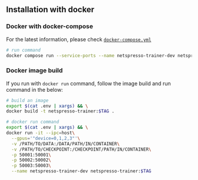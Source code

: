 ## Installation with docker

### Docker with docker-compose

For the latest information, please check [`docker-compose.yml`](./docker-compose.yml)

```bash
# run command
docker compose run --service-ports --name netspresso-trainer-dev netspresso-trainer bash
```

### Docker image build

If you run with `docker run` command, follow the image build and run command in the below:

```bash
# build an image
export $(cat .env | xargs) && \
docker build -t netspresso-trainer:$TAG .
```

```bash
# docker run command
export $(cat .env | xargs) && \
docker run -it --ipc=host\
  --gpus='"device=0,1,2,3"'\
  -v /PATH/TO/DATA:/DATA/PATH/IN/CONTAINER\
  -v /PATH/TO/CHECKPOINT:/CHECKPOINT/PATH/IN/CONTAINER\
  -p 50001:50001\
  -p 50002:50002\
  -p 50003:50003\
  --name netspresso-trainer-dev netspresso-trainer:$TAG
```